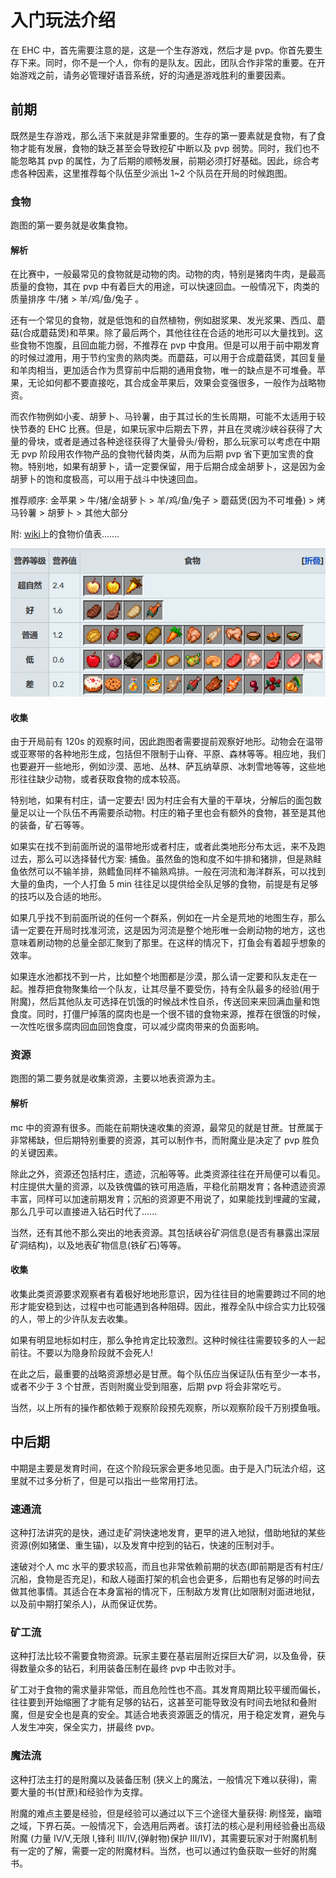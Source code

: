 # 入门玩法介绍

在 EHC 中，首先需要注意的是，这是一个生存游戏，然后才是 pvp。你首先要生存下来。同时，你不是一个人，你有的是队友。因此，团队合作非常的重要。在开始游戏之前，请务必管理好语音系统，好的沟通是游戏胜利的重要因素。

## 前期

既然是生存游戏，那么活下来就是非常重要的。生存的第一要素就是食物，有了食物才能有发展，食物的缺乏甚至会导致挖矿中断以及 pvp 弱势。同时，我们也不能忽略其 pvp 的属性，为了后期的顺畅发展，前期必须打好基础。因此，综合考虑各种因素，这里推荐每个队伍至少派出 1~2 个队员在开局的时候跑图。

### 食物

跑图的第一要务就是收集食物。

#### 解析

在比赛中，一般最常见的食物就是动物的肉。动物的肉，特别是猪肉牛肉，是最高质量的食物，其在 pvp 中有着巨大的用途，可以快速回血。一般情况下，肉类的质量排序 牛/猪 > 羊/鸡/鱼/兔子 。

还有一个常见的食物，就是低饱和的自然植物，例如甜浆果、发光浆果、西瓜、蘑菇(合成蘑菇煲)和苹果。除了最后两个，其他往往在合适的地形可以大量找到。这些食物不饱腹，且回血能力弱，不推荐在 pvp 中食用。但是可以用于前中期发育的时候过渡用，用于节约宝贵的熟肉类。而蘑菇，可以用于合成蘑菇煲，其回复量和羊肉相当，更加适合作为贯穿前中后期的通用食物，唯一的缺点是不可堆叠。苹果，无论如何都不要直接吃，其合成金苹果后，效果会变强很多，一般作为战略物资。

而农作物例如小麦、胡萝卜、马铃薯，由于其过长的生长周期，可能不太适用于较快节奏的 EHC 比赛。但是，如果玩家中后期去下界，并且在灵魂沙峡谷获得了大量的骨块，或者是通过各种途径获得了大量骨头/骨粉，那么玩家可以考虑在中期无 pvp 阶段用农作物产品的食物代替肉类，从而为后期 pvp 省下更加宝贵的食物。特别地，如果有胡萝卜，请一定要保留，用于后期合成金胡萝卜，这是因为金胡萝卜的饱和度极高，可以用于战斗中快速回血。

推荐顺序: 金苹果 > 牛/猪/金胡萝卜 > 羊/鸡/鱼/兔子 > 蘑菇煲(因为不可堆叠) > 烤马铃薯 > 胡萝卜 > 其他大部分

附: [wiki](https://minecraft.fandom.com/zh/wiki/%E9%A3%9F%E7%89%A9)上的食物价值表.......

![1685859631692](images/rules/1685859631692.png)


#### 收集

由于开局前有 120s 的观察时间，因此跑图者需要提前观察好地形。动物会在温带或亚寒带的各种地形生成，包括但不限制于山脊、平原、森林等等。相应地，我们也要避开一些地形，例如沙漠、恶地、丛林、萨瓦纳草原、冰刺雪地等等，这些地形往往缺少动物，或者获取食物的成本较高。

特别地，如果有村庄，请一定要去! 因为村庄会有大量的干草块，分解后的面包数量足以让一个队伍不再需要杀动物。村庄的箱子里也会有额外的食物，甚至是其他的装备，矿石等等。

如果实在找不到前面所说的温带地形或者村庄，或者此类地形分布太远，来不及跑过去，那么可以选择替代方案: 捕鱼。虽然鱼的饱和度不如牛排和猪排，但是熟鲑鱼依然可以不输羊排，熟鳕鱼同样不输熟鸡排。一般在河流和海洋群系，可以找到大量的鱼肉，一个人打鱼 5 min 往往足以提供给全队足够的食物，前提是有足够的技巧以及合适的地形。

如果几乎找不到前面所说的任何一个群系，例如在一片全是荒地的地图生存，那么请一定要在开局时找准河流，这是因为河流是整个地形唯一会刷动物的地方，这也意味着刷动物的总量全部汇聚到了那里。在这样的情况下，打鱼会有着超乎想象的效率。

如果连水池都找不到一片，比如整个地图都是沙漠，那么请一定要和队友走在一起。推荐把食物聚集给一个队友，让其尽量不要受伤，持有全队最多的经验(用于附魔)，然后其他队友可选择在饥饿的时候战术性自杀，传送回来来回满血量和饱食度。同时，打僵尸掉落的腐肉也是一个很不错的食物来源，推荐在很饿的时候，一次性吃很多腐肉回血回饱食度，可以减少腐肉带来的负面影响。


### 资源

跑图的第二要务就是收集资源，主要以地表资源为主。

#### 解析

mc 中的资源有很多。而能在前期快速收集的资源，最常见的就是甘蔗。甘蔗属于非常稀缺，但后期特别重要的资源，其可以制作书，而附魔业是决定了 pvp 胜负的关键因素。

除此之外，资源还包括村庄，遗迹，沉船等等。此类资源往往在开局便可以看见。村庄提供大量的资源，以及铁傀儡的铁可用造盾，平稳化前期发育；各种遗迹资源丰富，同样可以加速前期发育；沉船的资源更不用说了，如果能找到埋藏的宝藏，那么几乎可以直接进入钻石时代了......

当然，还有其他不那么突出的地表资源。其包括峡谷矿洞信息(是否有暴露出深层矿洞结构)，以及地表矿物信息(铁矿石)等等。

#### 收集

收集此类资源要求观察者有着极好地地形意识，因为往往目的地需要跨过不同的地形才能安稳到达，过程中也可能遇到各种阻碍。因此，推荐全队中综合实力比较强的人，带上的少许队友去收集。

如果有明显地标如村庄，那么争抢肯定比较激烈。这种时候往往需要较多的人一起前往。不要以为隐身阶段就不会死人!

在此之后，最重要的战略资源想必是甘蔗。每个队伍应当保证队伍有至少一本书，或者不少于 3 个甘蔗，否则附魔业受到阻塞，后期 pvp 将会非常吃亏。

当然，以上所有的操作都依赖于观察阶段预先观察，所以观察阶段千万别摸鱼哦。



## 中后期

中期是主要是发育时间，在这个阶段玩家会更多地见面。由于是入门玩法介绍，这里就不过多分析了，但是可以指出一些常用打法。

### 速通流

这种打法讲究的是快，通过走矿洞快速地发育，更早的进入地狱，借助地狱的某些资源(例如猪堡、重生锚)，以及发育中挖到的钻石，快速的压制对手。

速破对个人 mc 水平的要求较高，而且也非常依赖前期的状态(即前期是否有村庄/沉船，食物是否充足)，和敌人碰面打架的机会也会更多，后期也有足够的时间去做其他事情。其适合在本身富裕的情况下，压制敌方发育(比如限制对面进地狱，以及前中期打架杀人)，从而保证优势。

### 矿工流

这种打法比较不需要食物资源。玩家主要在基岩层附近探巨大矿洞，以及鱼骨，获得数量众多的钻石，利用装备压制在最终 pvp 中击败对手。

矿工对于食物的需求量非常低，而且危险性也不高。其发育周期比较平缓而偏长，往往要到开始缩圈了才能有足够的钻石，这甚至可能导致没有时间去地狱和叠附魔，但是安全也是真的安全。其适合地表资源匮乏的情况，用于稳定发育，避免与人发生冲突，保全实力，拼最终 pvp。

### 魔法流

这种打法主打的是附魔以及装备压制 (狭义上的魔法，一般情况下难以获得)，需要大量的书(甘蔗)和经验作为支撑。

附魔的难点主要是经验，但是经验可以通过以下三个途径大量获得: 刷怪笼，幽暗之域，下界石英。一般情况下，会选用后两者。该打法的核心是利用经验叠出高级附魔 (力量 IV/V,无限 I,锋利 III/IV,(弹射物)保护 III/IV)，其需要玩家对于附魔机制有一定的了解，需要一定的附魔材料。当然，也可以通过钓鱼获取一些好的附魔书。



